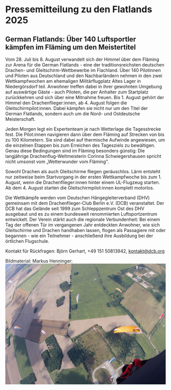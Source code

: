 # Pressemitteilung zu den Flatlands 2025
## German Flatlands: Über 140 Luftsportler kämpfen im Fläming um den Meistertitel

Vom 28. Juli bis 8. August verwandelt sich der Himmel über dem Fläming zur Arena für die German Flatlands - eine der traditionsreichsten deutschen Drachen- und Gleitschirm-Wettbewerbe im Flachland. Über 140 Pilotinnen und Piloten aus Deutschland und den Nachbarländern nehmen in den zwei Wettkampfwochen am ehemaligen Militärflugplatz Altes Lager in Niedergörsdorf teil. Anwohner treffen dabei in ihrer gewohnten Umgebung auf auswärtige Gäste - auch Piloten, die per Anhalter zum Startplatz zurückkehren und sich über eine Mitnahme freuen. Bis 1. August gehört der Himmel den Drachenflieger:innen, ab 4. August folgen die Gleitschirmpilot:innen. Dabei kämpfen sie nicht nur um den Titel der German Flatlands, sondern auch um die Nord- und Ostdeutsche Meisterschaft.

Jeden Morgen legt ein Expertenteam je nach Wetterlage die Tagesstrecke fest. Die Pilot:innen navigieren dann über dem Fläming auf Strecken von bis zu 100 Kilometern. Sie sind dabei auf thermische Aufwinde angewiesen, um die einzelnen Etappen bis zum Erreichen des Tagesziels zu bewältigen. Genau diese Bedingungen sind im Fläming besonders günstig: Die langjährige Drachenflug-Weltmeisterin Corinna Schwiegershausen spricht nicht umsonst vom „Wetterwunder vom Fläming".

Sowohl Drachen als auch Gleitschirme fliegen geräuschlos. Lärm entsteht nur zeitweise beim Startvorgang in der ersten Wettkampfwoche bis zum 1. August, wenn die Drachenflieger:innen hinter einem UL-Flugzeug starten. Ab dem 4. August starten die Gleitschirmpilot:innen komplett motorlos.

Die Wettkämpfe werden vom Deutschen Hängegleiterverband (DHV) gemeinsam mit dem Drachenflieger-Club Berlin e.V. (DCB) veranstaltet. Der DCB hat das Gelände seit 1999 zum Schleppzentrum Ost des DHV ausgebaut und es zu einem bundesweit renommierten Luftsportzentrum entwickelt. Der Verein stärkt auch die regionale Verbundenheit: Bei einem Tag der offenen Tür im vergangenen Jahr entdeckten Anwohner, wie sich Gleitschirme und Drachen handhaben lassen, flogen als Passagiere mit oder begannen - wie ein Teilnehmer - anschließend ihre Ausbildung bei der örtlichen Flugschule.

Kontakt für Rückfragen:
Björn Gerhart, +49 151 50813942, kontakt@dcb.org

Bildmaterial: Markus Henninger: ![Gleitschirm-Pilot:innen über Altes Lager](images/gs-wettbewerb-flatlands-altes-lager.jpg)
